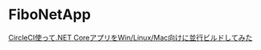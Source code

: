 # FiboNetApp

[CircleCI使って.NET CoreアプリをWin/Linux/Mac向けに並行ビルドしてみた](https://qiita.com/mfunaki/items/1206a664657b5a11365c)
